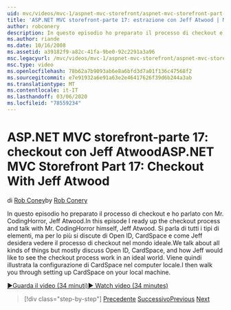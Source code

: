 ```yaml
---
uid: mvc/videos/mvc-1/aspnet-mvc-storefront/aspnet-mvc-storefront-part-17-checkout-with-jeff-atwood
title: 'ASP.NET MVC storefront-parte 17: estrazione con Jeff Atwood | Microsoft Docs'
author: robconery
description: In questo episodio ho preparato il processo di checkout e ho parlato con Mr. CodingHorror, Jeff Atwood. Parliamo di tutti i tipi di operazioni, ma per lo più discutono di ope...
ms.author: riande
ms.date: 10/16/2008
ms.assetid: a39182f9-a82c-41fa-9be0-92c2291a3a96
msc.legacyurl: /mvc/videos/mvc-1/aspnet-mvc-storefront/aspnet-mvc-storefront-part-17-checkout-with-jeff-atwood
msc.type: video
ms.openlocfilehash: 78b62a7b9093ab6e8a6bfd3d7a01f136c47568f2
ms.sourcegitcommit: e7e91932a6e91a63e2e46417626f39d6b244a3ab
ms.translationtype: MT
ms.contentlocale: it-IT
ms.lasthandoff: 03/06/2020
ms.locfileid: "78559234"
---
```

# <a name="aspnet-mvc-storefront-part-17-checkout-with-jeff-atwood"></a><span data-ttu-id="bdffc-104">ASP.NET MVC storefront-parte 17: checkout con Jeff Atwood</span><span class="sxs-lookup"><span data-stu-id="bdffc-104">ASP.NET MVC Storefront Part 17: Checkout With Jeff Atwood</span></span>

<span data-ttu-id="bdffc-105">di [Rob Coney](https://github.com/robconery)</span><span class="sxs-lookup"><span data-stu-id="bdffc-105">by [Rob Conery](https://github.com/robconery)</span></span>

<span data-ttu-id="bdffc-106">In questo episodio ho preparato il processo di checkout e ho parlato con Mr. CodingHorror, Jeff Atwood.</span><span class="sxs-lookup"><span data-stu-id="bdffc-106">In this episode I ready up the checkout process and talk with Mr. CodingHorror himself, Jeff Atwood.</span></span> <span data-ttu-id="bdffc-107">Si parla di tutti i tipi di elementi, ma per lo più si discute di Open ID, CardSpace e come Jeff desidera vedere il processo di checkout nel mondo ideale.</span><span class="sxs-lookup"><span data-stu-id="bdffc-107">We talk about all kinds of things but mostly discuss Open ID, CardSpace, and how Jeff would like to see the checkout process work in an ideal world.</span></span> <span data-ttu-id="bdffc-108">Viene quindi illustrata la configurazione di CardSpace nel computer locale.</span><span class="sxs-lookup"><span data-stu-id="bdffc-108">I then walk you through setting up CardSpace on your local machine.</span></span>

[<span data-ttu-id="bdffc-109">&#9654;Guarda il video (34 minuti)</span><span class="sxs-lookup"><span data-stu-id="bdffc-109">&#9654; Watch video (34 minutes)</span></span>](https://channel9.msdn.com/Blogs/ASP-NET-Site-Videos/aspnet-mvc-storefront-part-17-checkout-with-jeff-atwood)

> [!div class="step-by-step"]
> <span data-ttu-id="bdffc-110">[Precedente](aspnet-mvc-storefront-part-16-membership-redo-with-openid.md)
> [Successivo](aspnet-mvc-storefront-part-18-creating-an-experience.md)</span><span class="sxs-lookup"><span data-stu-id="bdffc-110">[Previous](aspnet-mvc-storefront-part-16-membership-redo-with-openid.md)
[Next](aspnet-mvc-storefront-part-18-creating-an-experience.md)</span></span>

